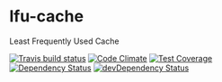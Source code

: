 # lfu-cache

Least Frequently Used Cache

[![Travis build status](http://img.shields.io/travis/jtmthf/lfu-cache.svg?style=flat)](https://travis-ci.org/jtmthf/lfu-cache)
[![Code Climate](https://codeclimate.com/github/jtmthf/lfu-cache/badges/gpa.svg)](https://codeclimate.com/github/jtmthf/lfu-cache)
[![Test Coverage](https://codeclimate.com/github/jtmthf/lfu-cache/badges/coverage.svg)](https://codeclimate.com/github/jtmthf/lfu-cache)
[![Dependency Status](https://david-dm.org/jtmthf/lfu-cache.svg)](https://david-dm.org/jtmthf/lfu-cache)
[![devDependency Status](https://david-dm.org/jtmthf/lfu-cache/dev-status.svg)](https://david-dm.org/jtmthf/lfu-cache#info=devDependencies)
